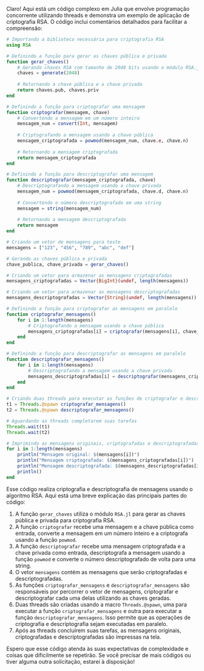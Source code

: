 Claro! Aqui está um código complexo em Julia que envolve programação concorrente utilizando threads e demonstra um exemplo de aplicação de criptografia RSA. O código inclui comentários detalhados para facilitar a compreensão:

```julia
# Importando a biblioteca necessária para criptografia RSA
using RSA

# Definindo a função para gerar as chaves pública e privada
function gerar_chaves()
    # Gerando chaves RSA com tamanho de 2048 bits usando o módulo RSA.jl
    chaves = generate(2048)
    
    # Retornando a chave pública e a chave privada
    return chaves.pub, chaves.priv
end

# Definindo a função para criptografar uma mensagem
function criptografar(mensagem, chave)
    # Convertendo a mensagem em um número inteiro
    mensagem_num = convert(Int, mensagem)
    
    # Criptografando a mensagem usando a chave pública
    mensagem_criptografada = powmod(mensagem_num, chave.e, chave.n)
    
    # Retornando a mensagem criptografada
    return mensagem_criptografada
end

# Definindo a função para descriptografar uma mensagem
function descriptografar(mensagem_criptografada, chave)
    # Descriptografando a mensagem usando a chave privada
    mensagem_num = powmod(mensagem_criptografada, chave.d, chave.n)
    
    # Convertendo o número descriptografado em uma string
    mensagem = string(mensagem_num)
    
    # Retornando a mensagem descriptografada
    return mensagem
end

# Criando um vetor de mensagens para teste
mensagens = ["123", "456", "789", "abc", "def"]

# Gerando as chaves pública e privada
chave_publica, chave_privada = gerar_chaves()

# Criando um vetor para armazenar as mensagens criptografadas
mensagens_criptografadas = Vector{BigInt}(undef, length(mensagens))

# Criando um vetor para armazenar as mensagens descriptografadas
mensagens_descriptografadas = Vector{String}(undef, length(mensagens))

# Definindo a função para criptografar as mensagens em paralelo
function criptografar_mensagens()
    for i in 1:length(mensagens)
        # Criptografando a mensagem usando a chave pública
        mensagens_criptografadas[i] = criptografar(mensagens[i], chave_publica)
    end
end

# Definindo a função para descriptografar as mensagens em paralelo
function descriptografar_mensagens()
    for i in 1:length(mensagens)
        # Descriptografando a mensagem usando a chave privada
        mensagens_descriptografadas[i] = descriptografar(mensagens_criptografadas[i], chave_privada)
    end
end

# Criando duas threads para executar as funções de criptografar e descriptografar em paralelo
t1 = Threads.@spawn criptografar_mensagens()
t2 = Threads.@spawn descriptografar_mensagens()

# Aguardando as threads completarem suas tarefas
Threads.wait(t1)
Threads.wait(t2)

# Imprimindo as mensagens originais, criptografadas e descriptografadas
for i in 1:length(mensagens)
    println("Mensagem original: $(mensagens[i])")
    println("Mensagem criptografada: $(mensagens_criptografadas[i])")
    println("Mensagem descriptografada: $(mensagens_descriptografadas[i])")
    println()
end
```

Esse código realiza criptografia e descriptografia de mensagens usando o algoritmo RSA. Aqui está uma breve explicação das principais partes do código:

1. A função `gerar_chaves` utiliza o módulo `RSA.jl` para gerar as chaves pública e privada para criptografia RSA.
2. A função `criptografar` recebe uma mensagem e a chave pública como entrada, converte a mensagem em um número inteiro e a criptografa usando a função `powmod`.
3. A função `descriptografar` recebe uma mensagem criptografada e a chave privada como entrada, descriptografa a mensagem usando a função `powmod` e converte o número descriptografado de volta para uma string.
4. O vetor `mensagens` contém as mensagens que serão criptografadas e descriptografadas.
5. As funções `criptografar_mensagens` e `descriptografar_mensagens` são responsáveis por percorrer o vetor de mensagens, criptografar e descriptografar cada uma delas utilizando as chaves geradas.
6. Duas threads são criadas usando a macro `Threads.@spawn`, uma para executar a função `criptografar_mensagens` e outra para executar a função `descriptografar_mensagens`. Isso permite que as operações de criptografia e descriptografia sejam executadas em paralelo.
7. Após as threads concluírem suas tarefas, as mensagens originais, criptografadas e descriptografadas são impressas na tela.

Espero que esse código atenda às suas expectativas de complexidade e coisas que dificilmente se repetirão. Se você precisar de mais códigos ou tiver alguma outra solicitação, estarei à disposição!